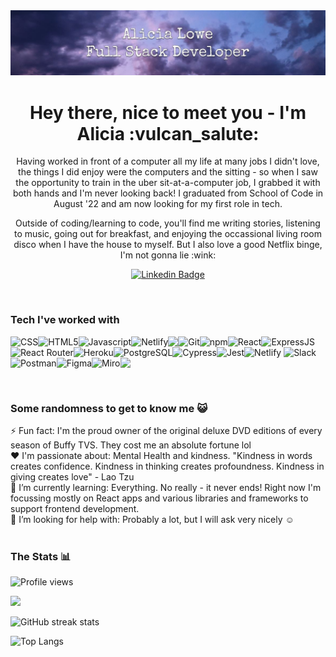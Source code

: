 <img src="https://github.com/lalicia/lalicia/blob/main/banner.JPG" />

<h1 align="center">Hey there, nice to meet you - I'm Alicia :vulcan_salute:</h1>

<p align="center">
Having worked in front of a computer all my life at many jobs I didn't love, the things I did enjoy were the computers and the sitting - so when I saw the opportunity to train in the uber sit-at-a-computer job, I grabbed it with both hands and I'm never looking back!  I graduated from School of Code in August '22 and am now looking for my first role in tech.
</p>
<p align="center"> 
Outside of coding/learning to code, you'll find me writing stories, listening to music, going out for breakfast, and enjoying the occassional living room disco when I have the house to myself.  But I also love a good Netflix binge, I'm not gonna lie :wink:
</p>

<div align="center">

<!--[![Github Badge](http://img.shields.io/badge/-Github-black?style=flat-square&logo=github&link=https://https://github.com/lalicia/)](https://github.com/lalicia/)--> 
[![Linkedin Badge](https://img.shields.io/badge/-LinkedIn-blue?style=flat-square&logo=Linkedin&logoColor=white&link=https://www.linkedin.com/in/alicia-lowe-749a21240)](https://www.linkedin.com/in/alicia-lowe-749a21240)

</div>
<br>

### Tech I've worked with
<img align="left" src="https://img.shields.io/badge/CSS3-1572B6?style=for-the-badge&logo=css3&logoColor=white" alt="CSS"/>
<img align="left" src="https://img.shields.io/badge/HTML5-E34F26?style=for-the-badge&logo=html5&logoColor=white" alt="HTML5" />
<img align="left" src="https://img.shields.io/badge/JavaScript-323330?style=for-the-badge&logo=javascript&logoColor=F7DF1E" alt="Javascript" />
<img align="left" src="https://img.shields.io/badge/VSCode-0078D4?style=for-the-badge&logo=visual%20studio%20code&logoColor=white" alt="Netlify" />
<img src="https://img.shields.io/badge/Express.js-000000?style=for-the-badge&logo=express&logoColor=white" alt="ExpressJS" />
<img align="left" src="https://img.shields.io/badge/node.js-6DA55F?style=for-the-badge&logo=node.js&logoColor=white" />
<img align="left" src="https://img.shields.io/badge/GIT-E44C30?style=for-the-badge&logo=git&logoColor=white" alt="Git" />
<img align="left" src="https://img.shields.io/badge/npm-CB3837?style=for-the-badge&logo=npm&logoColor=white" alt="npm" />
<img align="left" src="https://img.shields.io/badge/React-20232A?style=for-the-badge&logo=react&logoColor=61DAFB" alt="React" />
<img align="left" src="https://img.shields.io/badge/React_Router-CA4245?style=for-the-badge&logo=react-router&logoColor=white" alt="React Router" />
<img align="left" src="https://img.shields.io/badge/Heroku-430098?style=for-the-badge&logo=heroku&logoColor=white" alt="Heroku" />
<img src="https://img.shields.io/badge/Netlify-00C7B7?style=for-the-badge&logo=netlify&logoColor=white" alt="Netlify" />
<img align="left" src="https://img.shields.io/badge/PostgreSQL-316192?style=for-the-badge&logo=postgresql&logoColor=white" alt="PostgreSQL" />
<img align="left" src="https://img.shields.io/badge/Cypress-17202C?style=for-the-badge&logo=cypress&logoColor=white" alt="Cypress" />
<img align="left" src="https://img.shields.io/badge/Jest-C21325?style=for-the-badge&logo=jest&logoColor=white" alt="Jest" />
<img align="left" src="https://img.shields.io/badge/Postman-FF6C37?style=for-the-badge&logo=Postman&logoColor=white" alt="Postman" />
<img src="https://img.shields.io/badge/Slack-4A154B?style=for-the-badge&logo=slack&logoColor=white" alt="Slack" />
<img align="left" src="https://img.shields.io/badge/Figma-F24E1E?style=for-the-badge&logo=figma&logoColor=white" alt="Figma" />
<img align="left" src="https://img.shields.io/badge/Miro-050038?style=for-the-badge&logo=Miro&logoColor=white" alt="Miro" />
<img align="left" src="https://img.shields.io/badge/Trello-%23026AA7.svg?style=for-the-badge&logo=Trello&logoColor=white" />
<br>

<!--
### Hi there 👋
**lalicia/lalicia** is a ✨ _special_ ✨ repository because its `README.md` (this file) appears on your GitHub profile.

Here are some ideas to get you started:

- 🔭 I’m currently working on ...
- 🌱 I’m currently learning ...
- 👯 I’m looking to collaborate on ...
- 🤔 I’m looking for help with ...
- 💬 Ask me about ...
- 📫 How to reach me: ...
- 😄 Pronouns: ...
- ⚡ Fun fact: ...
-->

<br><br>
### Some randomness to get to know me :smiley_cat:
⚡ Fun fact: I'm the proud owner of the original deluxe DVD editions of every season of Buffy TVS.  They cost me an absolute fortune lol
<br>
:heart: I'm passionate about: Mental Health and kindness.  "Kindness in words creates confidence.  Kindness in thinking creates profoundness.  Kindness in giving creates love" - Lao Tzu
<br>
:seedling: I’m currently learning: Everything.  No really - it never ends!  Right now I'm focussing mostly on React apps and various libraries and frameworks to support frontend development.
<br>
🤔 I’m looking for help with: Probably a lot, but I will ask very nicely :relaxed:
<br><br>


### The Stats 📊

![Profile views](https://gpvc.arturio.dev/lalicia)

![](https://github-readme-stats.vercel.app/api?username=lalicia&theme=tokyonight&show_icons=true&count_private=true)

![GitHub streak stats](https://github-readme-streak-stats.herokuapp.com/?user=lalicia&theme=tokyonight)

![Top Langs](https://github-readme-stats.vercel.app/api/top-langs/?username=lukechaplin&theme=tokyonight)
